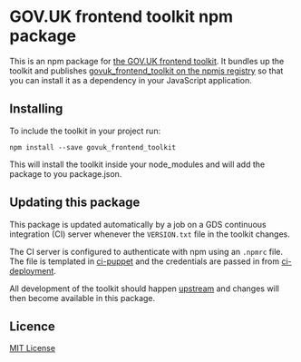 # GOV.UK frontend toolkit npm package

This is an npm package for [the GOV.UK frontend toolkit][toolkit].
It bundles up the toolkit and publishes [govuk_frontend_toolkit on the npmjs registry][npmjs]
so that you can install it as a dependency in your JavaScript application.

[toolkit]: https://github.com/alphagov/govuk_frontend_toolkit
[npmjs]: https://www.npmjs.org/package/govuk_frontend_toolkit

## Installing

To include the toolkit in your project run:

```
npm install --save govuk_frontend_toolkit
```

This will install the toolkit inside your node_modules and will add the package to you package.json.

## Updating this package

This package is updated automatically by a job on a GDS continuous integration (CI) server whenever
the `VERSION.txt` file in the toolkit changes.

The CI server is configured to authenticate with npm using an `.npmrc` file. The file is templated
in [ci-puppet][] and the credentials are passed in from [ci-deployment][].

[ci-puppet]: https://github.com/alphagov/ci-puppet
[ci-deployment]: https://github.gds/gds/ci-deployment

All development of the toolkit should happen [upstream][toolkit] and changes will then become
available in this package.

## Licence

[MIT License](LICENCE)
